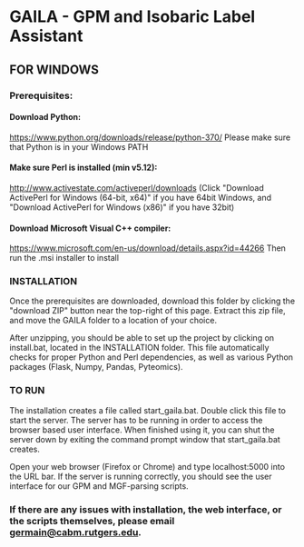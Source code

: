 # GAILA - GPM and Isobaric Label Assistant


## FOR WINDOWS

### Prerequisites:
#### Download Python:
https://www.python.org/downloads/release/python-370/
Please make sure that Python is in your Windows PATH

#### Make sure Perl is installed (min v5.12):
http://www.activestate.com/activeperl/downloads
(Click "Download ActivePerl for Windows (64-bit, x64)" if you have 64bit Windows, and "Download ActivePerl for Windows (x86)" if you have 32bit)

#### Download Microsoft Visual C++ compiler: 
https://www.microsoft.com/en-us/download/details.aspx?id=44266
Then run the .msi installer to install


### INSTALLATION
Once the prerequisites are downloaded, download this folder by clicking the "download ZIP" button near the top-right of this page. Extract this zip file, and move the GAILA folder to a location of your choice. 

After unzipping, you should be able to set up the project by clicking on install.bat, located in the INSTALLATION folder. This file automatically checks for proper Python and Perl dependencies, as well as various Python packages (Flask, Numpy, Pandas, Pyteomics).


### TO RUN
The installation creates a file called start_gaila.bat. Double click this file to start the server. The server has to be running in order to access the browser based user interface. When finished using it, you can shut the server down by exiting the command prompt window that start_gaila.bat creates.

Open your web browser (Firefox or Chrome) and type localhost:5000 into the URL bar. If the server is running correctly, you should see the user interface for our GPM and MGF-parsing scripts.

### If there are any issues with installation, the web interface, or the scripts themselves, please email germain@cabm.rutgers.edu.
